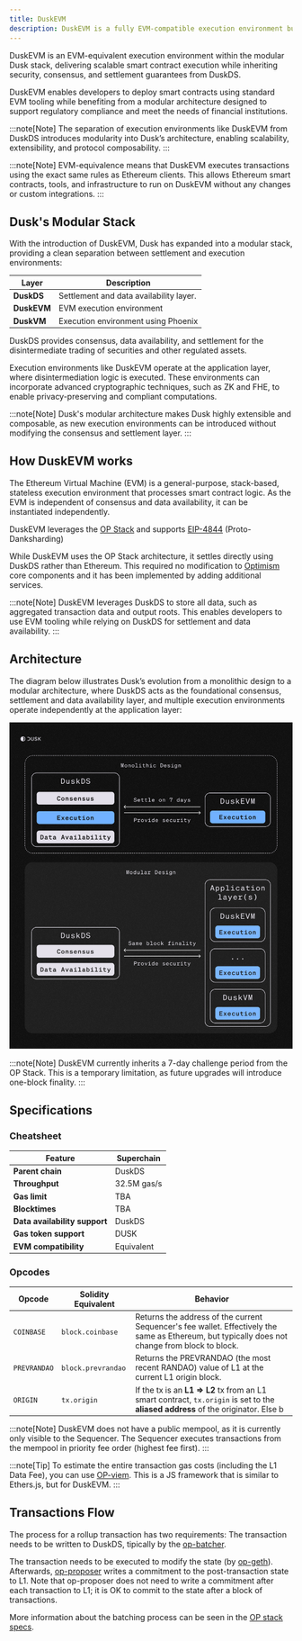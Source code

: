 ```yaml
---
title: DuskEVM
description: DuskEVM is a fully EVM-compatible execution environment built on the Dusk Network. Powered by the OP Stack and EIP-4844 (Proto-Danksharding), it enables developers to leverage EVM tooling while settling on Dusk’s compliant and modular infrastructure.
---
```


DuskEVM is an EVM-equivalent execution environment within the modular Dusk stack, delivering scalable smart contract execution while inheriting security, consensus, and settlement guarantees from DuskDS.

DuskEVM enables developers to deploy smart contracts using standard EVM tooling while benefiting from a modular architecture designed to support regulatory compliance and meet the needs of financial institutions.

:::note[Note]
The separation of execution environments like DuskEVM from DuskDS introduces modularity into Dusk’s architecture, enabling scalability, extensibility, and protocol composability.
:::

:::note[Note]
EVM-equivalence means that DuskEVM executes transactions using the exact same rules as Ethereum clients. This allows Ethereum smart contracts, tools, and infrastructure to run on DuskEVM without any changes or custom integrations.
:::

## Dusk's Modular Stack

With the introduction of DuskEVM, Dusk has expanded into a modular stack, providing a clean separation between settlement and execution environments:

| Layer            | Description                                                                 |
|------------------|-----------------------------------------------------------------------------|
| **DuskDS**        | Settlement and data availability layer.|
| **DuskEVM**       | EVM execution environment                     |
| **DuskVM**        | Execution environment using Phoenix                  |



DuskDS provides consensus, data availability, and settlement for the disintermediate trading of securities and other regulated assets.

Execution environments like DuskEVM operate at the application layer, where disintermediation logic is executed. These environments can incorporate advanced cryptographic techniques, such as ZK and FHE, to enable privacy-preserving and compliant computations.

:::note[Note]
Dusk's modular architecture makes Dusk highly extensible and composable, as new execution environments can be introduced without modifying the consensus and settlement layer.
:::


## How DuskEVM works

The Ethereum Virtual Machine (EVM) is a general-purpose, stack-based, stateless execution environment that processes smart contract logic. As the EVM is independent of consensus and data availability, it can be instantiated independently.

DuskEVM leverages the <a href="https://docs.optimism.io/stack/getting-started" target="_blank">OP Stack</a> and supports <a href="https://www.eip4844.com/" target="_blank">EIP-4844</a> (Proto-Danksharding)

While DuskEVM uses the OP Stack architecture, it settles directly using DuskDS rather than Ethereum. This required no modification to <a href="https://github.com/ethereum-optimism/optimism" target="_blank">Optimism</a> core components and it has been implemented by adding additional services.


:::note[Note]
DuskEVM leverages DuskDS to store all data, such as aggregated transaction data and output roots. This enables developers to use EVM tooling while relying on DuskDS for settlement and data availability.
:::

## Architecture

The diagram below illustrates Dusk’s evolution from a monolithic design to a modular architecture, where DuskDS acts as the foundational consensus, settlement and data availability layer, and multiple execution environments operate independently at the application layer:

![Dusk's modular architecture](../../../../assets/modular_vs_monolithic.png)

:::note[Note]
DuskEVM currently inherits a 7-day challenge period from the OP Stack. This is a temporary limitation, as future upgrades will introduce one-block finality.
:::


## Specifications

### Cheatsheet
| Feature                   | Superchain        |
|---------------------------|-------------------|
| **Parent chain**          | DuskDS          |
| **Throughput**           | 32.5M gas/s       |
| **Gas limit**            | TBA              |
| **Blocktimes**           | TBA             |
| **Data availability support** | DuskDS    |
| **Gas token support**    | DUSK               |
| **EVM compatibility**     | Equivalent        |

### Opcodes

| Opcode      | Solidity Equivalent | Behavior                                                                                                                                         |
|-------------|---------------------|--------------------------------------------------------------------------------------------------------------------------------------------------|
| `COINBASE`  | `block.coinbase`    | Returns the address of the current Sequencer's fee wallet. Effectively the same as Ethereum, but typically does not change from block to block. |
| `PREVRANDAO`| `block.prevrandao`  | Returns the PREVRANDAO (the most recent RANDAO) value of L1 at the current L1 origin block.                                                      |
| `ORIGIN`    | `tx.origin`         | If the tx is an **L1 ⇒ L2** tx from an L1 smart contract, `tx.origin` is set to the **aliased address** of the originator. Else b


:::note[Note]
DuskEVM does not have a public mempool, as it is currently only visible to the Sequencer. The Sequencer executes transactions from the mempool in priority fee order (highest fee first).
:::

:::note[Tip]
To estimate the entire transaction gas costs (including the L1 Data Fee), you can use <a href="https://viem.sh/op-stack" target="_blank">OP-viem</a>. This is a JS framework that is similar to Ethers.js, but for DuskEVM.
:::

## Transactions Flow

The process for a rollup transaction has two requirements:
The transaction needs to be written to DuskDS, tipically by the <a href="https://github.com/ethereum-optimism/optimism/tree/v1.1.4/op-batcher" target="_blank">op-batcher</a>.

The transaction needs to be executed to modify the state (by <a href="https://github.com/ethereum-optimism/op-geth" target="_blank">op-geth</a>). Afterwards,  <a href="https://github.com/ethereum-optimism/optimism/tree/develop/op-proposer" target="_blank">op-proposer</a> writes a commitment to the post-transaction state to L1. Note that op-proposer does not need to write a commitment after each transaction to L1; it is OK to commit to the state after a block of transactions.

More information about the batching process can be seen in the  <a href="https://specs.optimism.io/protocol/derivation.html?utm_source=op-docs&utm_medium=docs#batch-submission" target="_blank">OP stack specs</a>.